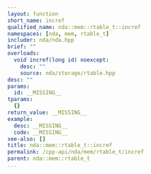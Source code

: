 ```yaml
---
layout: function
short_name: incref
qualified_name: nda::mem::rtable_t::incref
namespaces: [nda, mem, rtable_t]
includer: nda/nda.hpp
brief: ""
overloads:
  void incref(long id) noexcept:
    desc: ""
    source: nda/storage/rtable.hpp
desc: ""
params:
  id: __MISSING__
tparams:
  {}
return_value: __MISSING__
example:
  desc: __MISSING__
  code: __MISSING__
see-also: []
title: nda::mem::rtable_t::incref
permalink: /cpp-api/nda/mem/rtable_t/incref
parent: nda::mem::rtable_t
...
```


